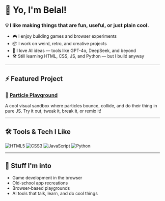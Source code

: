 # 👋 Yo, I'm Belal!

### 💡 I like making things that are fun, useful, or just plain cool.

- 🎮 I enjoy building games and browser experiments
- 📦 I work on weird, retro, and creative projects
- 🤖 I love AI ideas — tools like GPT-4o, DeepSeek, and beyond
- 🛠️ Still learning HTML, CSS, JS, and Python — but I build anyway

---

## ⚡ Featured Project

### 🧨 [Particle Playground](https://github.com/Belal-21/Particle-Playground)
A cool visual sandbox where particles bounce, collide, and do their thing in pure JS. Try it out, tweak it, break it, or remix it!

---

## 🛠 Tools & Tech I Like

![HTML5](https://img.shields.io/badge/HTML-E34F26?style=flat-square&logo=html5&logoColor=white)
![CSS3](https://img.shields.io/badge/CSS-1572B6?style=flat-square&logo=css3&logoColor=white)
![JavaScript](https://img.shields.io/badge/JS-F7DF1E?style=flat-square&logo=javascript&logoColor=black)
![Python](https://img.shields.io/badge/Python-3776AB?style=flat-square&logo=python&logoColor=white)

---

## 🧪 Stuff I'm into

- Game development in the browser
- Old-school app recreations
- Browser-based playgrounds
- AI tools that talk, learn, and do cool things
